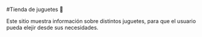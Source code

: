 #Tienda de juguetes 🎁

Este sitio muestra información sobre distintos juguetes, para que el usuario pueda elejir desde sus necesidades.
